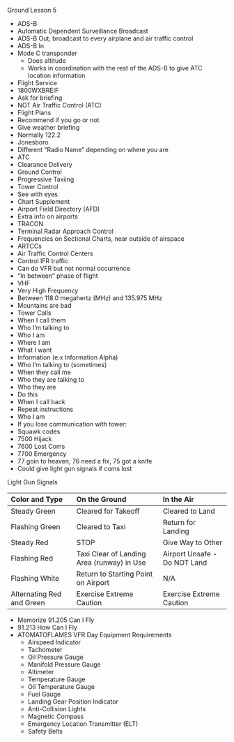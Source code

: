 Ground Lesson 5

- ADS-B  
- Automatic Dependent Surveillance Broadcast  
- ADS-B Out, broadcast to every airplane and air traffic control  
- ADS-B In  
- Mode C transponder  
  - Does altitude  
  - Works in coordination with the rest of the ADS-B to give ATC location information  
- Flight Service  
- 1800WXBREIF  
- Ask for briefing  
- NOT Air Traffic Control (ATC)  
- Flight Plans  
- Recommend if you go or not  
- Give weather briefing  
- Normally 122.2  
- Jonesboro  
- Different “Radio Name” depending on where you are  
- ATC  
- Clearance Delivery  
- Ground Control  
- Progressive Taxiing  
- Tower Control  
- See with eyes  
- Chart Supplement  
- Airport Field Directory (AFD)  
- Extra info on airports  
- TRACON  
- Terminal Radar Approach Control  
- Frequencies on Sectional Charts, near outside of airspace  
- ARTCCs  
- Air Traffic Control Centers  
- Control IFR traffic  
- Can do VFR but not normal occurrence  
- “In between” phase of flight  
- VHF  
- Very High Frequency  
- Between 118.0 megahertz (MHz) and 135.975 MHz  
- Mountains are bad  
- Tower Calls  
- When I call them  
- Who I’m talking to  
- Who I am  
- Where I am  
- What I want  
- Information (e.x Information Alpha)  
- Who I’m talking to (sometimes)  
- When they call me  
- Who they are talking to  
- Who they are  
- Do this  
- When I call back  
- Repeat instructions  
- Who I am  
- If you lose communication with tower:  
- Squawk codes  
- 7500 Hijack  
- 7600 Lost Coms  
- 7700 Emergency  
- 77 goin to heaven, 76 need a fix, 75 got a knife  
- Could give light gun signals if coms lost

Light Gun Signals

| Color and Type | On the Ground | In the Air |
| :---- | :---- | :---- |
| Steady Green | Cleared for Takeoff | Cleared to Land |
| Flashing Green | Cleared to Taxi | Return for Landing  |
| Steady Red | STOP | Give Way to Other  |
| Flashing Red | Taxi Clear of Landing Area (runway) in Use | Airport Unsafe \- Do NOT Land |
| Flashing White | Return to Starting Point on Airport | N/A |
| Alternating Red and Green | Exercise Extreme Caution | Exercise Extreme Caution |

- Memorize 91.205 Can I Fly  
- 91.213 How Can I Fly  
- ATOMATOFLAMES VFR Day Equipment Requirements  
  - Airspeed Indicator  
  - Tachometer  
  - Oil Pressure Gauge  
  - Manifold Pressure Gauge  
  - Altimeter  
  - Temperature Gauge  
  - Oil Temperature Gauge  
  - Fuel Gauge  
  - Landing Gear Position Indicator  
  - Anti-Collision Lights  
  - Magnetic Compass  
  - Emergency Location Transmitter (ELT)  
  - Safety Belts

    

